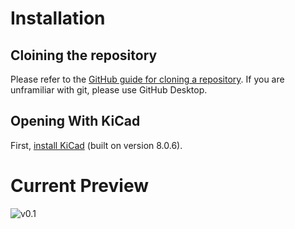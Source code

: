 # Installation
## Cloining the repository
Please refer to the [GitHub guide for cloning a repository](https://docs.github.com/en/repositories/creating-and-managing-repositories/cloning-a-repository?tool=webui). If you are unframiliar with git, please use GitHub Desktop.
## Opening With KiCad
First, [install KiCad](https://www.kicad.org/download/) (built on version 8.0.6).
# Current Preview
![v0.1](<Screenshot 2024-11-18 at 1.24.53 PM.png>)